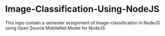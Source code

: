 # Image-Classification-Using-NodeJS
This repo contain a semester assignment of Image-classification in NodeJS using Open Source MobileNet Model for NodeJS
